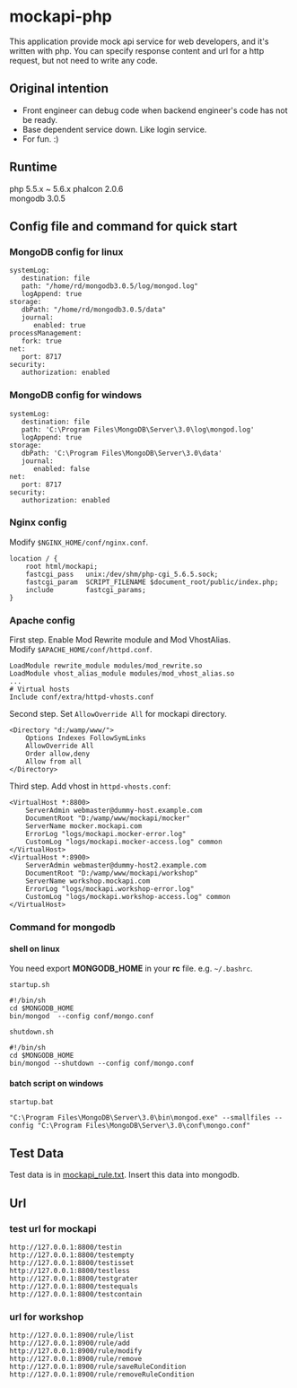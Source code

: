 # mockapi-php
This application provide mock api service for web developers, and it's written with php. You can specify response content and url for a http request, but not need to write any code.


## Original intention
* Front engineer can debug code when backend engineer's code has not be ready.
* Base dependent service down. Like login service.
* For fun. :)

## Runtime
php 5.5.x ~ 5.6.x
phalcon 2.0.6  
mongodb 3.0.5


## Config file and command for quick start
### MongoDB config for linux

    systemLog:
       destination: file
       path: "/home/rd/mongodb3.0.5/log/mongod.log"
       logAppend: true
    storage:
       dbPath: "/home/rd/mongodb3.0.5/data"
       journal:
          enabled: true
    processManagement:
       fork: true
    net:
       port: 8717
    security:
       authorization: enabled

### MongoDB config for windows

    systemLog:
       destination: file
       path: 'C:\Program Files\MongoDB\Server\3.0\log\mongod.log'
       logAppend: true
    storage:
       dbPath: 'C:\Program Files\MongoDB\Server\3.0\data'
       journal:
          enabled: false
    net:
       port: 8717
    security:
       authorization: enabled

### Nginx config
Modify `$NGINX_HOME/conf/nginx.conf`.

    location / {
        root html/mockapi;
        fastcgi_pass   unix:/dev/shm/php-cgi_5.6.5.sock;
        fastcgi_param  SCRIPT_FILENAME $document_root/public/index.php;
        include        fastcgi_params;
    }
### Apache config
First step. Enable Mod Rewrite module and Mod VhostAlias.  
Modify `$APACHE_HOME/conf/httpd.conf`.  

    LoadModule rewrite_module modules/mod_rewrite.so  
    LoadModule vhost_alias_module modules/mod_vhost_alias.so  
    ...  
    # Virtual hosts  
    Include conf/extra/httpd-vhosts.conf

Second step. Set `AllowOverride All` for mockapi directory.

    <Directory "d:/wamp/www/">
        Options Indexes FollowSymLinks
        AllowOverride All
        Order allow,deny
        Allow from all
    </Directory>

Third step. Add vhost in `httpd-vhosts.conf`:

    <VirtualHost *:8800>
        ServerAdmin webmaster@dummy-host.example.com
        DocumentRoot "D:/wamp/www/mockapi/mocker"
        ServerName mocker.mockapi.com
        ErrorLog "logs/mockapi.mocker-error.log"
        CustomLog "logs/mockapi.mocker-access.log" common
    </VirtualHost>
    <VirtualHost *:8900>
        ServerAdmin webmaster@dummy-host2.example.com
        DocumentRoot "D:/wamp/www/mockapi/workshop"
        ServerName workshop.mockapi.com
        ErrorLog "logs/mockapi.workshop-error.log"
        CustomLog "logs/mockapi.workshop-access.log" common
    </VirtualHost>
    
    
### Command for mongodb
#### shell on linux

You need export **MONGODB_HOME** in your **rc** file. e.g. `~/.bashrc`.

`startup.sh`

    #!/bin/sh
    cd $MONGODB_HOME
    bin/mongod  --config conf/mongo.conf

`shutdown.sh`

    #!/bin/sh
    cd $MONGODB_HOME
    bin/mongod --shutdown --config conf/mongo.conf

#### batch script on windows
`startup.bat`

    "C:\Program Files\MongoDB\Server\3.0\bin\mongod.exe" --smallfiles --config "C:\Program Files\MongoDB\Server\3.0\conf\mongo.conf"
    

## Test Data
   Test data is in [mockapi_rule.txt](mockapi_rule.txt). Insert this data into mongodb.

## Url
### test url for mockapi
    http://127.0.0.1:8800/testin
    http://127.0.0.1:8800/testempty
    http://127.0.0.1:8800/testisset
    http://127.0.0.1:8800/testless
    http://127.0.0.1:8800/testgrater
    http://127.0.0.1:8800/testequals
    http://127.0.0.1:8800/testcontain
### url for workshop
    http://127.0.0.1:8900/rule/list
    http://127.0.0.1:8900/rule/add
    http://127.0.0.1:8900/rule/modify
    http://127.0.0.1:8900/rule/remove
    http://127.0.0.1:8900/rule/saveRuleCondition
    http://127.0.0.1:8900/rule/removeRuleCondition
